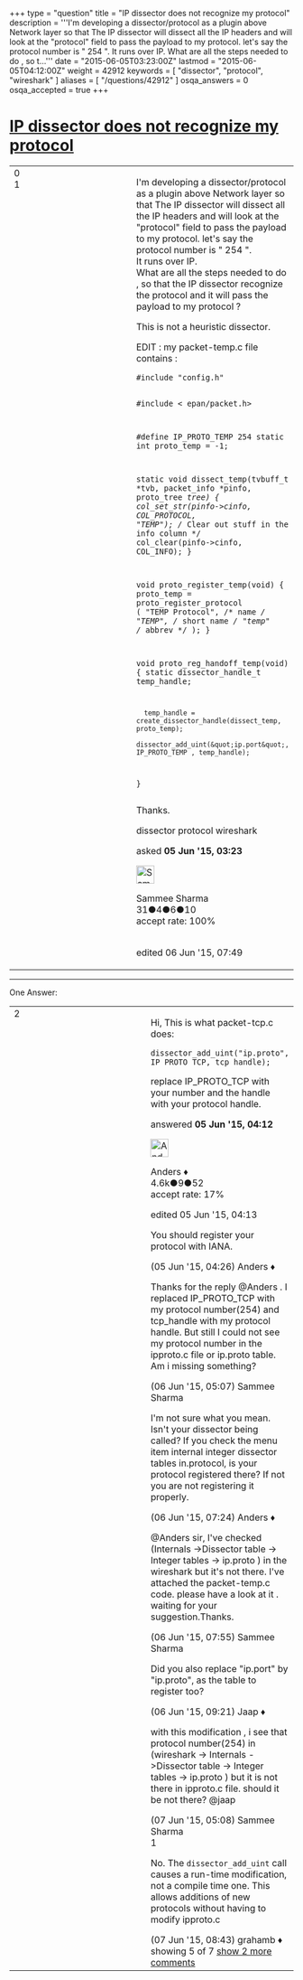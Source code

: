 +++
type = "question"
title = "IP dissector does not recognize my protocol"
description = '''I&#x27;m developing a dissector/protocol as a plugin above Network layer so that The IP dissector will dissect all the IP headers and will look at the &quot;protocol&quot; field to pass the payload to my protocol. let&#x27;s say the protocol number is &quot; 254 &quot;. It runs over IP. What are all the steps needed to do , so t...'''
date = "2015-06-05T03:23:00Z"
lastmod = "2015-06-05T04:12:00Z"
weight = 42912
keywords = [ "dissector", "protocol", "wireshark" ]
aliases = [ "/questions/42912" ]
osqa_answers = 0
osqa_accepted = true
+++

<div class="headNormal">

# [IP dissector does not recognize my protocol](/questions/42912/ip-dissector-does-not-recognize-my-protocol)

</div>

<div id="main-body">

<div id="askform">

<table id="question-table" style="width:100%;"><colgroup><col style="width: 50%" /><col style="width: 50%" /></colgroup><tbody><tr class="odd"><td style="width: 30px; vertical-align: top"><div class="vote-buttons"><div id="post-42912-score" class="post-score" title="current number of votes">0</div><div id="favorite-count" class="favorite-count">1</div></div></td><td><div id="item-right"><div class="question-body"><p>I'm developing a dissector/protocol as a plugin above Network layer so that The IP dissector will dissect all the IP headers and will look at the "protocol" field to pass the payload to my protocol. let's say the protocol number is " 254 ".<br />
It runs over IP.<br />
What are all the steps needed to do , so that the IP dissector recognize the protocol and it will pass the payload to my protocol ?</p><p>This is not a heuristic dissector.</p><p>EDIT : my packet-temp.c file contains :</p><pre><code>#include &quot;config.h&quot;

#include &lt; epan/packet.h&gt;

#define IP_PROTO_TEMP 254
static int proto_temp = -1;

static void dissect_temp(tvbuff_t *tvb, packet_info *pinfo, proto_tree     *tree)
{
      col_set_str(pinfo-&gt;cinfo, COL_PROTOCOL, &quot;TEMP&quot;);
      /* Clear out stuff in the info column */
      col_clear(pinfo-&gt;cinfo, COL_INFO);
 }

 void proto_register_temp(void)
 {
       proto_temp = proto_register_protocol (
                 &quot;TEMP Protocol&quot;, /* name       */
                 &quot;TEMP&quot;,      /* short name */
                 &quot;temp&quot;       /* abbrev     */
                 );
  }

  void proto_reg_handoff_temp(void)
 {
      static dissector_handle_t temp_handle;

      temp_handle = create_dissector_handle(dissect_temp, proto_temp);
      dissector_add_uint(&quot;ip.port&quot;, IP_PROTO_TEMP , temp_handle);
 }</code></pre><p>Thanks.</p></div><div id="question-tags" class="tags-container tags">dissector protocol wireshark</div><div id="question-controls" class="post-controls"></div><div class="post-update-info-container"><div class="post-update-info post-update-info-user"><p>asked <strong>05 Jun '15, 03:23</strong></p><img src="https://secure.gravatar.com/avatar/ea74f093a0efe137c7c114da864fa5cd?s=32&amp;d=identicon&amp;r=g" class="gravatar" width="32" height="32" alt="Sammee%20Sharma&#39;s gravatar image" /><p>Sammee Sharma<br />
<span class="score" title="31 reputation points">31</span><span title="4 badges"><span class="badge1">●</span><span class="badgecount">4</span></span><span title="6 badges"><span class="silver">●</span><span class="badgecount">6</span></span><span title="10 badges"><span class="bronze">●</span><span class="badgecount">10</span></span><br />
<span class="accept_rate" title="Rate of the user&#39;s accepted answers">accept rate:</span> <span title="Sammee Sharma has one accepted answer">100%</span> </br></br></p></div><div class="post-update-info post-update-info-edited"><p>edited 06 Jun '15, 07:49</p></div></div><div id="comments-container-42912" class="comments-container"></div><div id="comment-tools-42912" class="comment-tools"></div><div class="clear"></div><div id="comment-42912-form-container" class="comment-form-container"></div><div class="clear"></div></div></td></tr></tbody></table>

------------------------------------------------------------------------

<div class="tabBar">

<span id="sort-top"></span>

<div class="headQuestions">

One Answer:

</div>

</div>

<span id="42916"></span>

<div id="answer-container-42916" class="answer accepted-answer">

<table style="width:100%;"><colgroup><col style="width: 50%" /><col style="width: 50%" /></colgroup><tbody><tr class="odd"><td style="width: 30px; vertical-align: top"><div class="vote-buttons"><div id="post-42916-score" class="post-score" title="current number of votes">2</div></div></td><td><div class="item-right"><div class="answer-body"><p>Hi, This is what packet-tcp.c does:</p><pre><code>dissector_add_uint(&quot;ip.proto&quot;, IP_PROTO_TCP, tcp_handle);</code></pre><p>replace IP_PROTO_TCP with your number and the handle with your protocol handle.</p></div><div class="answer-controls post-controls"></div><div class="post-update-info-container"><div class="post-update-info post-update-info-user"><p>answered <strong>05 Jun '15, 04:12</strong></p><img src="https://secure.gravatar.com/avatar/2d3d425a7a829209431fb38d326b53af?s=32&amp;d=identicon&amp;r=g" class="gravatar" width="32" height="32" alt="Anders&#39;s gravatar image" /><p>Anders ♦<br />
<span class="score" title="4578 reputation points"><span>4.6k</span></span><span title="9 badges"><span class="silver">●</span><span class="badgecount">9</span></span><span title="52 badges"><span class="bronze">●</span><span class="badgecount">52</span></span><br />
<span class="accept_rate" title="Rate of the user&#39;s accepted answers">accept rate:</span> <span title="Anders has 56 accepted answers">17%</span></p></div><div class="post-update-info post-update-info-edited"><p>edited 05 Jun '15, 04:13</p></div></div><div id="comments-container-42916" class="comments-container"><span id="42918"></span><div id="comment-42918" class="comment"><div id="post-42918-score" class="comment-score"></div><div class="comment-text"><p>You should register your protocol with IANA.</p></div><div id="comment-42918-info" class="comment-info"><span class="comment-age">(05 Jun '15, 04:26)</span> Anders ♦</div></div><span id="42938"></span><div id="comment-42938" class="comment"><div id="post-42938-score" class="comment-score"></div><div class="comment-text"><p>Thanks for the reply @Anders . I replaced IP_PROTO_TCP with my protocol number(254) and tcp_handle with my protocol handle. But still I could not see my protocol number in the ipproto.c file or ip.proto table. Am i missing something?</p></div><div id="comment-42938-info" class="comment-info"><span class="comment-age">(06 Jun '15, 05:07)</span> Sammee Sharma</div></div><span id="42939"></span><div id="comment-42939" class="comment"><div id="post-42939-score" class="comment-score"></div><div class="comment-text"><p>I'm not sure what you mean. Isn't your dissector being called? If you check the menu item internal integer dissector tables in.protocol, is your protocol registered there? If not you are not registering it properly.</p></div><div id="comment-42939-info" class="comment-info"><span class="comment-age">(06 Jun '15, 07:24)</span> Anders ♦</div></div><span id="42940"></span><div id="comment-42940" class="comment"><div id="post-42940-score" class="comment-score"></div><div class="comment-text"><p>@Anders sir, I've checked (Internals -&gt;Dissector table -&gt; Integer tables -&gt; ip.proto ) in the wireshark but it's not there. I've attached the packet-temp.c code. please have a look at it . waiting for your suggestion.Thanks.</p></div><div id="comment-42940-info" class="comment-info"><span class="comment-age">(06 Jun '15, 07:55)</span> Sammee Sharma</div></div><span id="42941"></span><div id="comment-42941" class="comment not_top_scorer"><div id="post-42941-score" class="comment-score"></div><div class="comment-text"><p>Did you also replace "ip.port" by "ip.proto", as the table to register too?</p></div><div id="comment-42941-info" class="comment-info"><span class="comment-age">(06 Jun '15, 09:21)</span> Jaap ♦</div></div><span id="42942"></span><div id="comment-42942" class="comment not_top_scorer"><div id="post-42942-score" class="comment-score"></div><div class="comment-text"><p>with this modification , i see that protocol number(254) in (wireshark -&gt; Internals -&gt;Dissector table -&gt; Integer tables -&gt; ip.proto ) but it is not there in ipproto.c file. should it be not there? @jaap</p></div><div id="comment-42942-info" class="comment-info"><span class="comment-age">(07 Jun '15, 05:08)</span> Sammee Sharma</div></div><span id="42945"></span><div id="comment-42945" class="comment"><div id="post-42945-score" class="comment-score">1</div><div class="comment-text"><p>No. The <code>dissector_add_uint</code> call causes a run-time modification, not a compile time one. This allows additions of new protocols without having to modify ipproto.c</p></div><div id="comment-42945-info" class="comment-info"><span class="comment-age">(07 Jun '15, 08:43)</span> grahamb ♦</div></div></div><div id="comment-tools-42916" class="comment-tools"><span class="comments-showing"> showing 5 of 7 </span> <a href="#" class="show-all-comments-link">show 2 more comments</a></div><div class="clear"></div><div id="comment-42916-form-container" class="comment-form-container"></div><div class="clear"></div></div></td></tr></tbody></table>

</div>

<div class="paginator-container-left">

</div>

</div>

</div>

